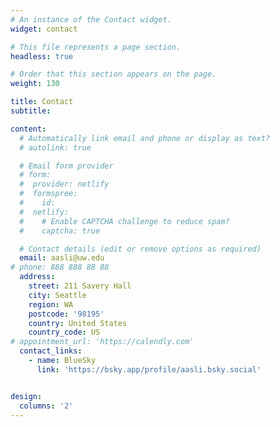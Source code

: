 ```yaml
---
# An instance of the Contact widget.
widget: contact

# This file represents a page section.
headless: true

# Order that this section appears on the page.
weight: 130

title: Contact
subtitle:

content:
  # Automatically link email and phone or display as text?
  # autolink: true

  # Email form provider
  # form:
  #  provider: netlify
  #  formspree:
  #    id:
  #  netlify:
  #    # Enable CAPTCHA challenge to reduce spam?
  #    captcha: true

  # Contact details (edit or remove options as required)
  email: aasli@uw.edu
# phone: 888 888 88 88
  address:
    street: 211 Savery Hall
    city: Seattle
    region: WA
    postcode: '98195'
    country: United States
    country_code: US
# appointment_url: 'https://calendly.com'
  contact_links:
    - name: BlueSky
      link: 'https://bsky.app/profile/aasli.bsky.social'


design:
  columns: '2'
---
```

